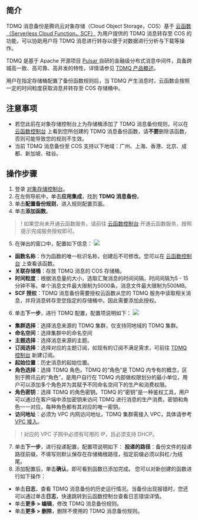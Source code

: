 ## 简介

TDMQ 消息备份是腾讯云对象存储（Cloud Object Storage，COS）基于 [云函数（Serverless Cloud Function，SCF）](https://cloud.tencent.com/document/product/583) 为用户提供的 TDMQ 消息转存至 COS 的功能，可以协助用户将 TDMQ 消息进行转存以便于对数据进行分析与下载等操作。

TDMQ 是基于 Apache 开源项目 [Pulsar ](https://pulsar.apache.org/) 自研的金融级分布式消息中间件，具备跨城高一致、高可靠、高并发的特性，详情请参见 [TDMQ 产品概述](https://cloud.tencent.com/document/product/1179/44778)。

用户在指定存储桶配置了备份函数规则后，当 TDMQ 产生消息时，云函数会按照一定的时间粒度获取消息并转存至 COS 存储桶中。

## 注意事项

- 若您此前在对象存储控制台上为存储桶添加了 TDMQ 消息备份规则，可以在 [云函数控制台](https://console.cloud.tencent.com/scf/list?rid=1&ns=default) 上看到您所创建的 TDMQ 消息备份函数，请**不要**删除该函数，否则可能导致您的规则不生效。
- 当前 TDMQ 消息备份至 COS 支持以下地域：广州、上海、香港、北京、成都、新加坡、硅谷。

## 操作步骤

1. 登录 [对象存储控制台](https://console.cloud.tencent.com/cos5)。
2. 在左侧导航中，单击**应用集成**，找到 **TDMQ 消息备份**。
3. 单击**配置备份规则**，进入规则配置页面。
4. 单击**添加函数**。
>! 如果您尚未开通云函数服务，请前往 [云函数控制台](https://console.cloud.tencent.com/scf) 开通云函数服务，按照提示完成服务授权即可。
>
5. 在弹出的窗口中，配置如下信息：
![](https://qcloudimg.tencent-cloud.cn/raw/ff9ec2201232de109086a23794d2cd27.png)
 - **函数名称**：作为函数的唯一标识名称，创建后不可修改。您可以在 [云函数控制台](https://console.cloud.tencent.com/scf/list?rid=1&ns=default) 上查看该函数。
 - **关联存储桶**：存放 TDMQ 消息的 COS 存储桶。
 - **时间粒度**：根据消息量的大小，选取汇聚消息的时间间隔，时间间隔为5 - 15分钟不等。单个消息文件最大限制为5000条，消息文件最大限制为500MB。
 - **SCF 授权**：TDMQ 消息备份需要授权云函数从您的 TDMQ 服务中读取相关消息，并将消息转存至您指定的存储桶中。因此需要添加此授权。
6. 单击**下一步**，进行 TDMQ 配置，配置项说明如下：
![](https://qcloudimg.tencent-cloud.cn/raw/c792d1f8ee90ac1c7a93fcaa4f0fad63.png)
 - **集群选择**：选择消息来源的 TDMQ 集群，仅支持同地域的 TDMQ 集群。
 - **命名空间**：选择集群中的命名空间
 - **主题选择**：选择消息来源的主题。
 - **订阅选择**：选择对应的主题订阅，如现有的订阅不满足需求，可前往 [TDMQ 控制台](https://console.cloud.tencent.com/tdmq/cluster?rid=1) 新建订阅。
 - **起始位置**：历史消息的起始位置。
 - **角色选择**：选择 TDMQ 角色。TDMQ 的“角色”是 TDMQ 内专有的概念，区别于腾讯云的“角色”，是用户自行在 TDMQ 内部做权限划分的最小单位，用户可以添加多个角色并为其赋予不同命名空间下的生产和消费权限。
 - **角色密钥**：选择 TDMQ 的角色密钥。TDMQ 的“密钥”是一种鉴权工具，用户可以通过在客户端中添加密钥来访问 TDMQ 进行消息的生产消费。密钥和角色一一对应，每种角色都有其对应的唯一密钥。
 - **访问地址**：必须为 VPC 内网访问地址，TDMQ 集群需接入 VPC，具体请参考 [VPC 接入](https://cloud.tencent.com/document/product/1179/46240)。
>! 对应的 VPC 子网中必须有可用的 IP，且必须支持 DHCP。
>
7. 单击**下一步**，进行投递配置，配置项说明如下：
**投递的路径**：备份文件的投递路径前缀，不填写则默认保存在存储桶根路径，指定前缀必须以斜杠`/`为结尾。
8. 添加配置后，单击**确认**，即可看到函数已添加完成。
您可以对新创建的函数进行如下操作：
 - 单击**日志**，查看 TDMQ 消息备份的历史运行情况。当备份出现报错时，您还可以通过单击**日志**，快速跳转到云函数控制台查看日志错误详情。
 - 单击**更多 > 编辑**，修改 TDMQ 消息备份规则。
 - 单击**更多 > 删除**，删除不使用的 TDMQ 消息备份规则。
